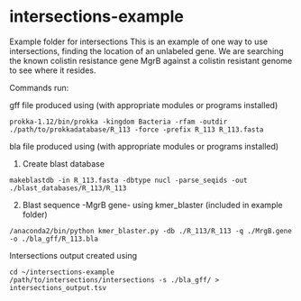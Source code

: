# intersections-example
Example folder for intersections 
This is an example of one way to use intersections, finding the location of an unlabeled gene. We are searching the known colistin 
resistance gene MgrB against a colistin resistant genome to see where it resides.

Commands run:

gff file produced using (with appropriate modules or programs installed)

```
prokka-1.12/bin/prokka -kingdom Bacteria -rfam -outdir ./path/to/prokkadatabase/R_113 -force -prefix R_113 R_113.fasta
```

bla file produced using (with appropriate modules or programs installed)

1. Create blast database
```
makeblastdb -in R_113.fasta -dbtype nucl -parse_seqids -out ./blast_databases/R_113/R_113
```

2. Blast sequence -MgrB gene- using kmer_blaster (included in example folder)

```
/anaconda2/bin/python kmer_blaster.py -db ./R_113/R_113 -q ./MrgB.gene -o ./bla_gff/R_113.bla
```

Intersections output created using

```
cd ~/intersections-example
/path/to/intersections/intersections -s ./bla_gff/ > intersections_output.tsv
```
